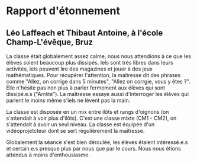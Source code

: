 # Rapport d'étonnement
## Léo Laffeach et Thibaut Antoine, à l'école Champ-L'évêque, Bruz

La classe était globalement assez calme, nous nous attendions à ce que les élèves soient beaucoup plus dissipés.
Iels sont très libres dans leurs activités, iels peuvent lire des magazines et jouer à des jeux mathématiques.
Pour récupérer l'attention, la maîtresse dit des phrases comme "Allez, on corrige dans 5 minutes", "Allez on corrgie, vous y êtes ?". Elle n'hésite pas non plus à parler fermement aux élèves qui sont dissipé.e.s ("Arrête"). La maîtresse essaye aussi d'interroger les élèves qui parlent le moins même s'iels ne lèvent pas la main.

La classe est disposée en un mix entre ilôts et rangs d'oignons (on s'attendait à voir plus d'ilôts). C'est une classe mixte (CM1 - CM2), on s'attendait à avoir un seul niveau. La classe est équipée d'un vidéoprojetcteur dont se sert régulièrement la maîtresse.

Globalement la séance s'est bien déroulée, les élèves étaient intéressé.e.s et certain.e.s presque plus par nous que par le cours. Nous nous étions attendus à moins d'enthousiasme.
